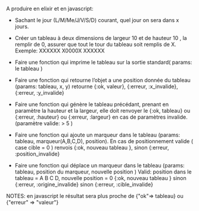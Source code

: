 
A produire en elixir et en javascript:

* Sachant le jour (L/M/Me/J/V/S/D) courant, quel jour on sera dans x jours.

* Créer un tableau à deux dimensions de largeur 10 et de hauteur 10 , la remplir de 0, assurer que tout le tour du tableau soit remplis de X.
Exemple: 
XXXXXX
X0000X
XXXXXX

* Faire une fonction qui imprime le tableau sur la sortie standard( params: le tableau )

* Faire une fonction qui retourne l’objet a une position donnée du tableau (params: tableau, x, y) retourne {:ok, valeur}, {:erreur, :x_invalide}, {:erreur, :y_invalide} 

* Faire une fonction qui génère le tableau précédant, prenant en paramètre la hauteur et la largeur, elle doit renvoyer le {:ok, tableau} ou {:erreur, :hauteur} ou {:erreur, :largeur}  en cas de paramètres invalide. (paramètre valide: > 5 )

* Faire une fonction qui ajoute un marqueur dans le tableau (params: tableau, marqueur(A,B,C,D), position).
    En cas de positionnement valide ( case cible = 0 ) renvois {:ok, nouveau tableau }, sinon {:erreur, :position_invalide}

* Faire une fonction qui déplace un marqueur dans le tableau (params: tableau, position du marqueur, nouvelle position )
    Valid: position dans le tableau = A B C D, nouvelle position = 0
    {:ok, nouveau tableau }
    sinon {:erreur, :origine_invalide}
    sinon {:erreur, :cible_invalide}

NOTES: en javascript le résultat sera plus proche de {"ok"=> tableau} ou  {"erreur" => "valeur"}
